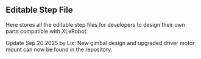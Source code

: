 ## Editable Step File

Here stores all the editable step files for developers to design their own parts compatible with XLeRobot.

Update Sep.20.2025 by Lix: New gimbal design and upgraded driver motor mount can now be found in the repository.